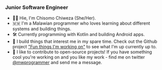 ### Junior Software Engineer

- 👋&#127997;  Hie, I'm Chisomo Chiweza (She/Her).
- 🇲🇼  I'm a Malawian programmer who loves learning about different systems and building things.
- 🛠️ Currently programming with Kotlin and building Android apps. 
- 🌱  I build things that interest me in my spare time. Check out the Github project ["Fun things I'm working on"](https://github.com/users/Chisomo-Chiweza/projects/5) to see what I'm up currently up to.
- 💞  I like to contribute to open-source projects! If you have something cool you're working on and you like my work - find me on twitter [@mwprogrammer](https://twitter.com/mwprogrammer) and send me a message.
